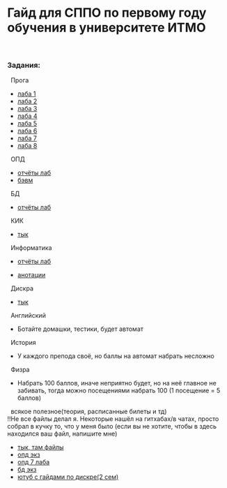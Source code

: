 # Гайд для СППО по первому году обучения в университете ИТМО
<br />

### Задания:<br />

&nbsp; Прога<br />

- [лаба 1](https://github.com/frizyyu/lab1_prog)<br />
- [лаба 2](https://github.com/frizyyu/lab2_prog)<br />
- [лаба 3](https://github.com/frizyyu/lab3_prog/tree/main)<br />
- [лаба 4](https://github.com/frizyyu/lab4_prog/tree/main)<br />
- [лаба 5](https://github.com/frizyyu/lab5_prog/tree/main)<br />
- [лаба 6](https://github.com/frizyyu/lab6_prog/tree/main)<br />
- [лаба 7](https://github.com/frizyyu/lab7_prog/tree/main)<br />
- [лаба 8](https://github.com/frizyyu/lab8_prog/tree/main)<br />

&nbsp; ОПД<br />

- [отчёты лаб](https://github.com/frizyyu/first_year_in_ITMO/tree/main/опд%20лабы)<br />
- [бэвм](https://github.com/frizyyu/first_year_in_ITMO/blob/main/bcomp-ng.jar)<br />

&nbsp; БД<br />

- [отчёты лаб](https://github.com/frizyyu/first_year_in_ITMO/tree/main/DB)<br />

&nbsp; КИК<br />

- [тык](https://github.com/frizyyu/first_year_in_ITMO/tree/main/кик)<br />

&nbsp; Информатика<br />

- [отчёты лаб](https://github.com/frizyyu/first_year_in_ITMO/tree/main/инфа%20лабы)<br />

- [анотации](https://github.com/frizyyu/first_year_in_ITMO/tree/main/инфа%20анотации)

&nbsp; Дискра<br />

- [тык](https://github.com/frizyyu/first_year_in_ITMO/tree/main/Дискра)<br />

&nbsp; Английский<br />

- Ботайте домашки, тестики, будет автомат

  
&nbsp; История<br />

- У каждого препода своё, но баллы на автомат набрать несложно

&nbsp; Физра<br />

- Набрать 100 баллов, иначе неприятно будет, но на неё главное не забивать, тогда можно посещениями набрать 100 (1 посещение = 5 баллов)

&nbsp; всякое полезное(теория, расписанные билеты и тд)<br />
!!Не все файлы делал я. Некоторые нашёл на гитхабах/в чатах, просто собрал в кучку то, что у меня было (если вы не хотите, чтобы в здесь находился ваш файл, напишите мне)
- [тык, там файлы](https://github.com/frizyyu/first_year_in_ITMO/tree/main/Дискра)<br />
- [опд экз](https://docs.google.com/document/d/1ZveAVdX8P1aXqcTG5D9Hdh-YuqXBNfh_HkBSug_vk00/edit)<br />
- [опд 7 лаба](https://trail-thorium-707.notion.site/7-96be4245ef3f400897e124ef659a6291)<br />
- [бд экз](https://trail-thorium-707.notion.site/642e1821fff24c8bab65c1d327a9c8d2)<br />
- [ютуб с гайдами по дискре(2 сем)](https://www.youtube.com/channel/UCYURM37Fxk1VdtO2Zmv_lBw)<br />

